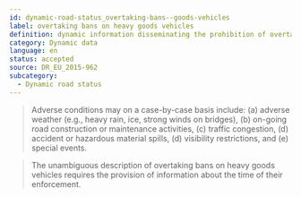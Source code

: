 ```yaml
---
id: dynamic-road-status_overtaking-bans--goods-vehicles
label: overtaking bans on heavy goods vehicles
definition: dynamic information disseminating the prohibition of overtaking by heavy goods vehicles on specific segments of a road link (or on the entire link) due to adverse on-going conditions.
category: Dynamic data
language: en
status: accepted
source: DR_EU_2015-962
subcategory:
  - Dynamic road status
---
```


>Adverse conditions may on a case-by-case basis include: (a) adverse weather (e.g., heavy rain, ice, strong winds on bridges), (b) on-going road construction or maintenance activities, (c) traffic congestion, (d) accident or hazardous material spills, (d) visibility restrictions, and (e) special events.

>The unambiguous description of overtaking bans on heavy goods vehicles requires the provision of information about the time of their enforcement.

